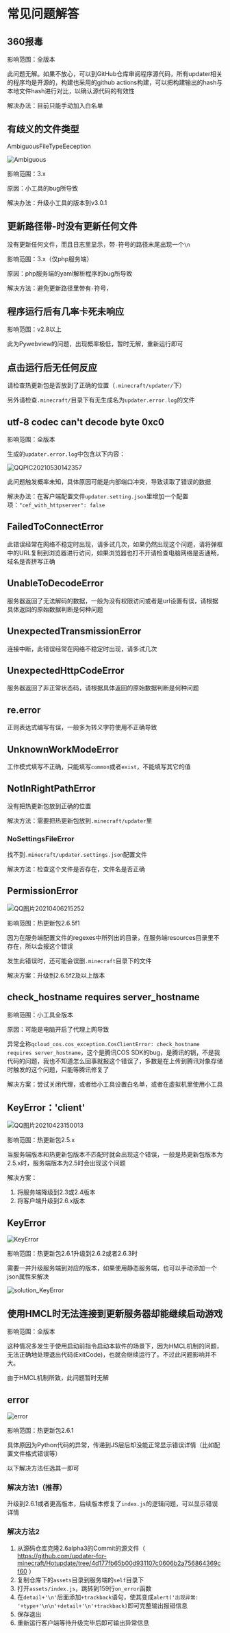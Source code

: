 # 常见问题解答

## 360报毒

影响范围：全版本

此问题无解。如果不放心，可以到GitHub仓库审阅程序源代码，所有updater相关的程序均是开源的，构建也采用的github actions构建，可以把构建输出的hash与本地文件hash进行对比，以确认源代码的有效性

解决办法：目前只能手动加入白名单

## 有歧义的文件类型

AmbiguousFileTypeEeception

![Ambiguous](FAQ.assets/Ambiguous.png)

影响范围：3.x

原因：小工具的bug所导致

解决办法：升级小工具的版本到v3.0.1

## 更新路径带-时没有更新任何文件

没有更新任何文件，而且日志里显示，带`-`符号的路径末尾出现一个`\n`

影响范围：3.x（仅php服务端）

原因：php服务端的yaml解析程序的bug所导致

解决方法：避免更新路径里带有`-`符号，

## 程序运行后有几率卡死未响应

影响范围：v2.8以上

此为Pywebview的问题，出现概率极低，暂时无解，重新运行即可

## 点击运行后无任何反应

请检查热更新包是否放到了正确的位置（`.minecraft/updater/`下）

另外请检查`.minecraft/`目录下有无生成名为`updater.error.log`的文件

## utf-8 codec can't decode byte 0xc0

影响范围：全版本

生成的`updater.error.log`中包含以下内容：

![QQPIC20210530142357](FAQ.assets/QQPIC20210530142357.png)

此问题触发概率未知，具体原因可能是内部端口冲突，导致读取了错误的数据

解决办法：在客户端配置文件`updater.setting.json`里增加一个配置项：`"cef_with_httpserver": false`

## FailedToConnectError

此错误经常在网络不稳定时出现，请多试几次，如果仍然出现这个问题，请将弹框中的URL复制到浏览器进行访问，如果浏览器也打不开请检查电脑网络是否通畅，域名是否拼写正确

## UnableToDecodeError

服务器返回了无法解码的数据，一般为没有权限访问或者是url设置有误，请根据具体返回的原始数据判断是何种问题

## UnexpectedTransmissionError

连接中断，此错误经常在网络不稳定时出现，请多试几次

## UnexpectedHttpCodeError

服务器返回了非正常状态码，请根据具体返回的原始数据判断是何种问题

## re.error

正则表达式编写有误，一般多为转义字符使用不正确导致

## UnknownWorkModeError

工作模式填写不正确，只能填写`common`或者`exist`，不能填写其它的值

## NotInRightPathError

没有把热更新包放到正确的位置

解决方法：需要把热更新包放到`.minecraft/updater`里

### NoSettingsFileError

找不到`.minecraft/updater.settings.json`配置文件

解决方法：检查这个文件是否存在，文件名是否正确

## PermissionError

![QQ图片20210406215252](FAQ.assets/QQ图片20210406215252.jpg)

影响范围：热更新包2.6.5f1

因为在服务端配置文件的regexes中所列出的目录，在服务端resources目录里不存在，所以会报这个错误

发生此错误时，还可能会误删`.minecraft`目录下的文件

解决方案：升级到2.6.5f2及以上版本

## check_hostname requires server_hostname

影响范围：小工具全版本

原因：可能是电脑开启了代理上网导致

异常全称`qcloud_cos.cos_exception.CosClientError: check_hostname requires server_hostname`，这个是腾讯COS SDK的bug，是腾讯的锅，不是我代码的问题，我也不知道怎么回事就报这个错误了，多数是在上传到腾讯对象存储时触发的这个问题，只能等腾讯修复了

解决方案：尝试关闭代理，或者给小工具设置白名单，或者在虚拟机里使用小工具

## KeyError：'client'

![QQ图片20210423150013](FAQ.assets/QQ图片20210423150013.jpg)

影响范围：热更新包2.5.x

当服务端版本和热更新包版本不匹配时就会出现这个错误，一般是热更新包版本为2.5.x时，服务端版本为2.5时会出现这个问题

解决方案：

1. 将服务端降级到2.3或2.4版本
2. 将客户端升级到2.6.x版本

## KeyError

![KeyError](FAQ.assets/KeyError.png)

影响范围：热更新包2.6.1升级到2.6.2或者2.6.3时

需要一并升级服务端到对应的版本，如果使用静态服务端，也可以手动添加一个json属性来解决

![solution_KeyError](FAQ.assets/solution_KeyError.png)

## 使用HMCL时无法连接到更新服务器却能继续启动游戏

影响范围：全版本

这种情况多发生于使用启动前指令启动本软件的场景下，因为HMCL机制的问题，无法正确地处理退出代码(ExitCode)，也就会继续运行了。不过此问题影响并不大。

由于HMCL机制所致，此问题暂时无解

## error

![error](FAQ.assets/error.png)

影响范围：热更新包2.6.1

具体原因为Python代码的异常，传递到JS层后却没能正常显示错误详情（比如配置文件格式错误等）

以下解决方法任选其一即可

### 解决方法1（推荐）

升级到2.6.1或者更高版本，后续版本修复了`index.js`的逻辑问题，可以显示错误详情

### 解决方法2

1. 从源码仓库克隆2.6alpha3的Commit的源文件（ https://github.com/updater-for-minecraft/Hotupdate/tree/4d177fb65b00d931107c0606b2a756864369cf60 ）
2. 复制仓库下的`assets`目录到服务端的`self`目录下
3. 打开`assets/index.js`，跳转到159行`on_error`函数
4. 在`detail+'\n'`后面添加`+trackback`语句，使其变成`alert('出现异常: '+type+'\n\n'+detail+'\n'+trackback)`即可完整输出报错信息
5. 保存退出
6. 重新运行客户端等待升级完毕后即可输出异常信息